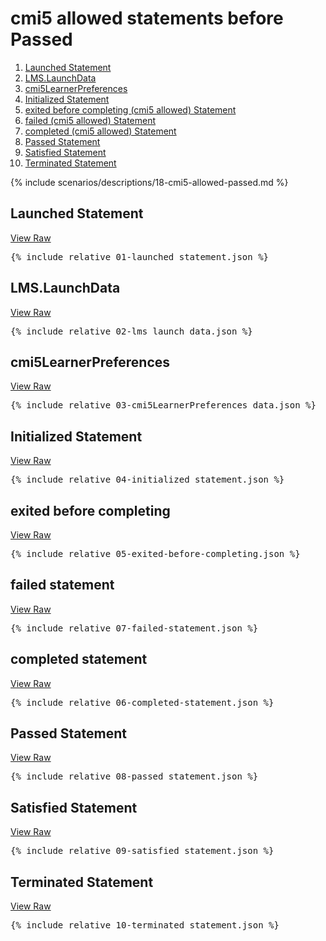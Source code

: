 ---
---

# cmi5 allowed statements before Passed

1. [Launched Statement](#launched-statement)
1. [LMS.LaunchData](#lmslaunchdata)
1. [cmi5LearnerPreferences](#cmi5learnerpreferences)
1. [Initialized Statement](#initialized-statement)
1. [exited before completing (cmi5 allowed) Statement](#exited-before-completing)
1. [failed (cmi5 allowed) Statement](#failed-statement)
1. [completed (cmi5 allowed) Statement](#completed-statement)
1. [Passed Statement](#passed-statement)
1. [Satisfied Statement](#satisfied-statement)
1. [Terminated Statement](#terminated-statement)

{% include scenarios/descriptions/18-cmi5-allowed-passed.md %}

## Launched Statement

[View Raw](01-launched_statement.json)

<pre>
{% include_relative 01-launched_statement.json %}
</pre>

## LMS.LaunchData

[View Raw](02-lms_launch_data.json)

<pre>
{% include_relative 02-lms_launch_data.json %}
</pre>

## cmi5LearnerPreferences

[View Raw](03-cmi5LearnerPreferences_data.json)

<pre>
{% include_relative 03-cmi5LearnerPreferences_data.json %}
</pre>

## Initialized Statement

[View Raw](04-initialized_statement.json)

<pre>
{% include_relative 04-initialized_statement.json %}
</pre>

## exited before completing

[View Raw](05-exited-before-completing.json)

<pre>
{% include_relative 05-exited-before-completing.json %}
</pre>

## failed statement

[View Raw](07-failed-statement.json)

<pre>
{% include_relative 07-failed-statement.json %}
</pre>

## completed statement

[View Raw](06-completed-statement.json)

<pre>
{% include_relative 06-completed-statement.json %}
</pre>

## Passed Statement

[View Raw](08-passed_statement.json)

<pre>
{% include_relative 08-passed_statement.json %}
</pre>

## Satisfied Statement

[View Raw](09-satisfied_statement.json)

<pre>
{% include_relative 09-satisfied_statement.json %}
</pre>

## Terminated Statement

[View Raw](10-terminated_statement.json)

<pre>
{% include_relative 10-terminated_statement.json %}
</pre>
